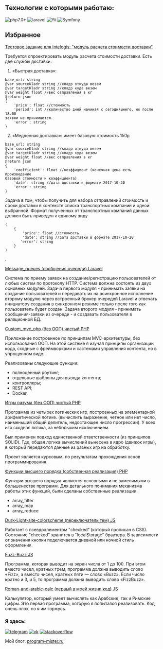 <!---
[![banner](https://raw.githubusercontent.com/Konkin-Ivan/Konkin-Ivan/main/files/banner.gif)](https://konkin.info)
-->

## Технологии с которыми работаю:
<!-- ![JavaScript](https://img.shields.io/badge/-JavaScript-090909?style=for-the-badge&logo=JavaScript) -->
<!-- ![css](https://img.shields.io/badge/-CSS3-090909?style=for-the-badge&logo=css3) -->
<!-- ![less](https://img.shields.io/badge/-LESS-090909?style=for-the-badge&logo=less) -->
<!-- ![gulp](https://img.shields.io/badge/-GULP-090909?style=for-the-badge&logo=gulp) -->
<!-- ![html](https://img.shields.io/badge/-HTML5-090909?style=for-the-badge&logo=html5) -->
![php7.0+](https://img.shields.io/badge/-PHP-090909?style=for-the-badge&logo=php)
![laravel](https://img.shields.io/badge/-Laravel-090909?style=for-the-badge&logo=laravel)
![Yii](https://img.shields.io/badge/-Yii-090909?style=for-the-badge&logo=yii)
![Symfony](https://img.shields.io/badge/-Symfony-090909?style=for-the-badge&logo=symfony)

## Избранное

[Тестовое задание для Intelogis: "модуль расчета стоимости доставки"](https://github.com/Konkin-Ivan/test_task_for_Intelogis)

Требуется спроектировать модуль расчета стоимости доставки.
Есть две службы доставки:

1. «Быстрая доставка»:
```
base_url: string
@var sourceKladr string //кладр откуда везем
@var targetKladr string //кладр куда везем
@var weight float //вес отправления в кг
@return json
{
    'price': float //стоимость
    'period': int //количество дней начиная с сегодняшнего, но после 18.00
заявки не принимаются.
    'error': string
}
```
2. «Медленная доставка»:
имеет базовую стоимость 150р
```
base_url: string
@var sourceKladr string //кладр откуда везем
@var targetKladr string //кладр куда везем
@var weight float //вес отправления в кг
@return json
{
    'coefficient': float //коэффициент (конечная цена есть произведение
базовой стоимости и коэффициента)
    'date': string //дата доставки в формате 2017-10-20
    'error': string
}
```
Задача в том, чтобы получить для набора отправлений стоимость и сроки
доставки в контексте списка транспортных компаний и одной выбранной. Формат
полученных от транспортных компаний данных должен быть приведен к единому
виду 
```
(
    {
        'price': float //стоимость
        'date': string //дата доставки в формате 2017-10-20
       'error': string
    }
)
```
.

[Message_queues (сообщения очереди) Laravel](https://github.com/Konkin-Ivan/message_queues)

Система по приему заявок на создание/регистрацию пользователей от любых систем по протоколу HTTP. Система должна состоять из двух основных модулей. Задача первого модуля - принимать заявки на создание пользователей и передавать их на асинхронное исполнение второму модулю через встроенный брокер очередей Laravel и отвечать инициатору создания в синхронном режиме только после того как пользователь будет создан. Задача второго модуля - принимать сообщения-заявки из очереди - и создавать пользователя в реляционной БД.

[Custom_mvc_php (без ООП) чистый PHP](https://github.com/Konkin-Ivan/custom_mvc_php)

Приложение построенное по принципам MVC-архитектуры, без использования ООП. На этой системе я изучал принципы организации кода, сходные с фреймворками и састемами управления контента, но в упрощенном виде.

Реализованы следующие функции:

* полноценный роутинг;
* отдельные шаблоны для вывода контента;
* контроллеры;
* REST API;
* Docker.

[Игры разума (без ООП) чистый PHP](https://github.com/Konkin-Ivan/php-project-lvl1)

Программа из четырех логических игр, построенных на элементарной арифметической логике. (вычислить выражение, четное или нет число, наименьший общий делитель, недостающее число прогрессии). У всех игр сходная логика, за небольшим исключением.

Был применен подход единственной ответственности (из принципов SOLID). Где, общая логика вычислений вынесена в ядро (движок игры), в который передаются данные из разных игр на обработку.

Проект является курсовым, по результатам прохождения основ программирования.

[Функции высшего порядка (собственная реализация) PHP](https://github.com/Konkin-Ivan/higher_order_functions)

Функции высшего порядка являются основными и не заменимыми в большенестве программ. Для детального понимания механизма работы этих функций, были сделаны собственные реализации.

* array_filter
* array_map
* array_reduce

[Durk-Light-site-colorscheme (переключатель тем) JS](https://github.com/Konkin-Ivan/Durk-Light-site-colorscheme)

Работает с псевдоэлементом "checked" (который прописан в CSS). Состояние "checked" хранится в "localStorage" браузера. В зависимости от значения кнопки подключается дневной или ночной стиль оформления.

[Fuzz-Buzz JS](https://github.com/Konkin-Ivan/Fuzz-Buzz)

Программа, которая выводит на экран числа от 1 до 100. При этом вместо чисел, кратных трем, программа должна выводить слово «Fizz», а вместо чисел, кратных пяти — слово «Buzz». Если число кратно и 3, и 5, то программа должна выводить слово «FizzBuzz».

[Roman-and-arabic-calc (первый в моей жизни код) JS](https://github.com/Konkin-Ivan/roman-and-arabic-calc)

Калькулятор, который умеет вычислять как Арабские, так и Римские цифры. Это первая программа, которую я попытался реализовать. Код очень плох, но я им горжусь.

### Я здесь:
[![telegram](https://img.shields.io/badge/-Telegram-090909?style=for-the-badge&logo=telegram)](https://t.me/konkin_ivan)
[![vk](https://img.shields.io/badge/-ВКонтакте-090909?style=for-the-badge&logo=vk)](https://vk.com/konkin_ivan)
[![stackoverflow](https://img.shields.io/badge/-Stackoverflow-090909?style=for-the-badge&logo=stackoverflow)](https://ru.stackoverflow.com/users/272147/%d0%98%d0%b2%d0%b0%d0%bd-%d0%9a%d0%be%d0%bd%d0%ba%d0%b8%d0%bd)

Мой блог: [program-mister.ru](https://program-mister.ru)

